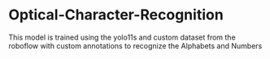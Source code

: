 # Optical-Character-Recognition
This model is trained using the yolo11s and custom dataset from the roboflow with custom annotations to recognize the Alphabets and Numbers 
